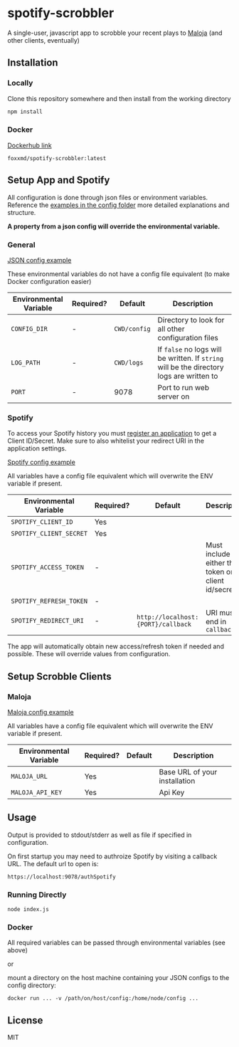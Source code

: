 # spotify-scrobbler

A single-user, javascript app to scrobble your recent plays to [Maloja](https://github.com/krateng/maloja) (and other clients, eventually)

## Installation


### Locally

Clone this repository somewhere and then install from the working directory

```bash
npm install
```

### Docker

[Dockerhub link](https://hub.docker.com/repository/docker/foxxmd/spotify-scrobbler)

```
foxxmd/spotify-scrobbler:latest
```


## Setup App and Spotify

All configuration is done through json files or environment variables. Reference the [examples in the config folder](https://github.com/FoxxMD/spotify-scrobbler/tree/master/config) more detailed explanations and structure.

**A property from a json config will override the environmental variable.**

### General

[JSON config example](https://github.com/FoxxMD/spotify-scrobbler/blob/master/config/config.json.example)

These environmental variables do not have a config file equivalent (to make Docker configuration easier)

| Environmental Variable | Required? |   Default    |                                        Description                                        |
|----------------------------|-----------|--------------|-------------------------------------------------------------------------------------------|
| `CONFIG_DIR`               |         - | `CWD/config` | Directory to look for all other configuration files                                       |
| `LOG_PATH`                 |         - | `CWD/logs`   | If `false` no logs will be written. If `string` will be the directory logs are written to |
| `PORT`                     |         - | 9078         | Port to run web server on                                                                 |

### Spotify

To access your Spotify history you must [register an application](https://developer.spotify.com/dashboard) to get a Client ID/Secret. Make sure to also whitelist your redirect URI in the application settings.

[Spotify config example](https://github.com/FoxxMD/spotify-scrobbler/blob/master/config/spotify.json.example)

All variables have a config file equivalent which will overwrite the ENV variable if present. 


| Environmental Variable     | Required? |            Default             |                    Description                     |
|----------------------------|-----------|----------------------------------|----------------------------------------------------|
| `SPOTIFY_CLIENT_ID`        | Yes       |                                  |                                                    |
| `SPOTIFY_CLIENT_SECRET`    | Yes       |                                  |                                                    |
| `SPOTIFY_ACCESS_TOKEN`     | -         |                                  | Must include either this token or client id/secret |
| `SPOTIFY_REFRESH_TOKEN`    | -         |                                  |                                                    |
| `SPOTIFY_REDIRECT_URI`     | -         | `http://localhost:{PORT}/callback` | URI must end in `callback`                         |

The app will automatically obtain new access/refresh token if needed and possible. These will override values from configuration.

## Setup Scrobble Clients

### Maloja

[Maloja config example](https://github.com/FoxxMD/spotify-scrobbler/blob/master/config/maloja.json.example)

All variables have a config file equivalent which will overwrite the ENV variable if present. 


| Environmental Variable | Required? | Default |          Description          |
|----------------------------|-----------|---------|-------------------------------|
| `MALOJA_URL`               | Yes       |         | Base URL of your installation |
| `MALOJA_API_KEY`           | Yes       |         | Api Key                       |

## Usage

Output is provided to stdout/stderr as well as file if specified in configuration.

On first startup you may need to authroize Spotify by visiting a callback URL. The default url to open is:

```
https://localhost:9078/authSpotify
```

### Running Directly

```
node index.js
```

### Docker

All required variables can be passed through environmental variables (see above)

or

mount a directory on the host machine containing your JSON configs to the config directory:

```
docker run ... -v /path/on/host/config:/home/node/config ...
```

## License

MIT
